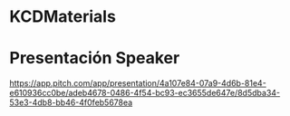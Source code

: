 # KCDMaterials
# Presentación Speaker
https://app.pitch.com/app/presentation/4a107e84-07a9-4d6b-81e4-e610936cc0be/adeb4678-0486-4f54-bc93-ec3655de647e/8d5dba34-53e3-4db8-bb46-4f0feb5678ea

